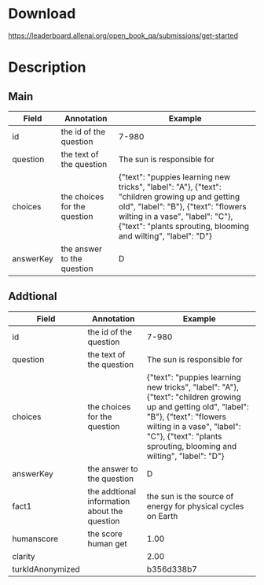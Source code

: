 # Download
https://leaderboard.allenai.org/open_book_qa/submissions/get-started

# Description
## Main
| Field     | Annotation                   | Example                                                                                                                                                                                                                                     |
| --------- | ---------------------------- | ------------------------------------------------------------------------------------------------------------------------------------------------------------------------------------------------------------------------------------------- |
| id        | the id of the question       | 7-980                                                                                                                                                                                                                                       |
| question  | the text of the question     | The sun is responsible for                                                                                                                                                                                                                  |
| choices   | the choices for the question | {"text": "puppies learning new tricks", "label": "A"}, {"text": "children growing up and getting old", "label": "B"}, {"text": "flowers wilting in a vase", "label": "C"}, {"text": "plants sprouting, blooming and wilting", "label": "D"} |
| answerKey | the answer to the question   | D                                                                                                                                                                                                                                           |
## Addtional
| Field            | Annotation                                   | Example                                                                                                                                                                                                                                     |
| ---------------- | -------------------------------------------- | ------------------------------------------------------------------------------------------------------------------------------------------------------------------------------------------------------------------------------------------- |
| id               | the id of the question                       | 7-980                                                                                                                                                                                                                                       |
| question         | the text of the question                     | The sun is responsible for                                                                                                                                                                                                                  |
| choices          | the choices for the question                 | {"text": "puppies learning new tricks", "label": "A"}, {"text": "children growing up and getting old", "label": "B"}, {"text": "flowers wilting in a vase", "label": "C"}, {"text": "plants sprouting, blooming and wilting", "label": "D"} |
| answerKey        | the answer to the question                   | D                                                                                                                                                                                                                                           |
| fact1            | the addtional information about the question | the sun is the source of energy for physical cycles on Earth                                                                                                                                                                                |
| humanscore       | the score human get                          | 1.00                                                                                                                                                                                                                                        |
| clarity          |                                              | 2.00                                                                                                                                                                                                                                        |
| turkIdAnonymized |                                              | b356d338b7                                                                                                                                                                                                                                  |